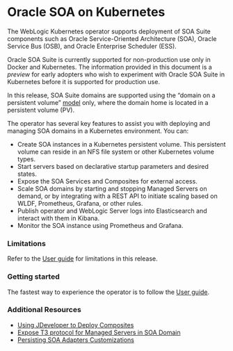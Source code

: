 # Oracle SOA on Kubernetes

The WebLogic Kubernetes operator supports deployment of SOA Suite components such as Oracle Service-Oriented Architecture (SOA), Oracle Service Bus (OSB), and Oracle Enterprise Scheduler (ESS).

Oracle SOA Suite is currently supported for non-production use only in Docker and Kubernetes.  The information provided
in this document is a *preview* for early adopters who wish to experiment with Oracle SOA Suite in Kubernetes before
it is supported for production use.

In this release, SOA Suite domains are supported using the “domain on a persistent volume”
[model](https://oracle.github.io/weblogic-kubernetes-operator/userguide/managing-domains/choosing-a-model/) only, where the domain home is located in a persistent volume (PV).

The operator has several key features to assist you with deploying and managing SOA domains in a Kubernetes
environment. You can:

* Create SOA instances in a Kubernetes persistent volume. This persistent volume can reside in an NFS file system or other Kubernetes volume types.
* Start servers based on declarative startup parameters and desired states.
* Expose the SOA Services and Composites for external access.
* Scale SOA domains by starting and stopping Managed Servers on demand, or by integrating with a REST API to initiate scaling based on WLDF, Prometheus, Grafana, or other rules.
* Publish operator and WebLogic Server logs into Elasticsearch and interact with them in Kibana.
* Monitor the SOA instance using Prometheus and Grafana.

### Limitations

Refer to the [User guide](https://oracle.github.io/weblogic-kubernetes-operator/userguide/managing-fmw-domains/soa-suite/#limitations) for limitations in this release.

### Getting started

The fastest way to experience the operator is to follow the [User guide](https://oracle.github.io/weblogic-kubernetes-operator/userguide/managing-fmw-domains/soa-suite/).

### Additional Resources

* [Using JDeveloper to Deploy Composites](https://blogs.oracle.com/integration/deploying-soa-composites-from-oracle-jdeveloper-to-oracle-soa-in-weblogic-kubernetes-operator-environment)
* [Expose T3 protocol for Managed Servers in SOA Domain](https://blogs.oracle.com/integration/expose-t3-protocol-for-managed-servers-in-soa-domain-on-kubernetes) 
* [Persisting SOA Adapters Customizations](https://blogs.oracle.com/integration/persisting-soa-adapters-customizations)

